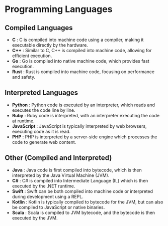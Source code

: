 Programming Languages
===============
Compiled Languages
---------------
   - **C**
        : C is compiled into machine code using a compiler, making it executable directly by the hardware.
   - **C++**
        : Similar to C, C++ is compiled into machine code, allowing for efficient execution.
   - **Go**
        : Go is compiled into native machine code, which provides fast execution.
   - **Rust**
        : Rust is compiled into machine code, focusing on performance and safety.

Interpreted Languages
---------------
   - **Python**
        : Python code is executed by an interpreter, which reads and executes the code line by line.
   - **Ruby**
        : Ruby code is interpreted, with an interpreter executing the code at runtime.
   - **JavaScript**
        : JavaScript is typically interpreted by web browsers, executing code as it is read.
   - **PHP**
        : PHP is interpreted by a server-side engine which processes the code to generate web content.

Other (Compiled and Interpreted)
---------------
   - **Java**
        : Java code is first compiled into bytecode, which is then interpreted by the Java Virtual Machine (JVM).
   - **C#**
        : C# is compiled into Intermediate Language (IL) which is then executed by the .NET runtime.
   - **Swift**
        : Swift can be both compiled into machine code or interpreted during development using a REPL.
   - **Kotlin**
        : Kotlin is typically compiled to bytecode for the JVM, but can also be compiled to JavaScript or native binaries.
   - **Scala**
        : Scala is compiled to JVM bytecode, and the bytecode is then executed by the JVM.
